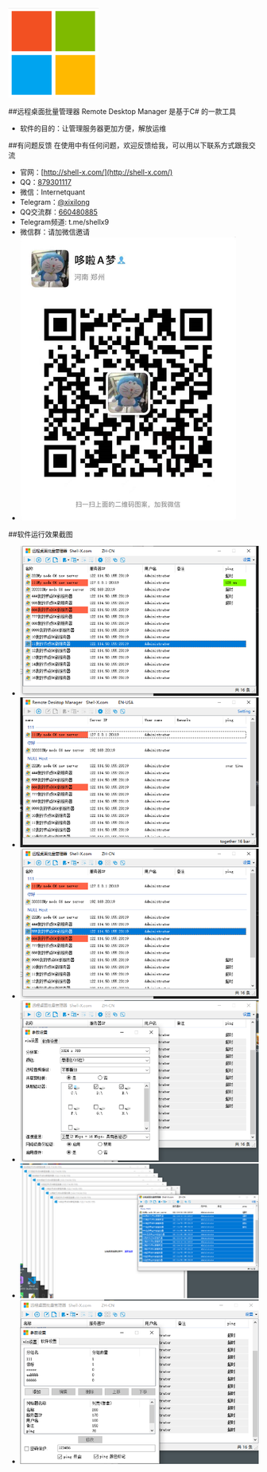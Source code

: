 ![mahua](favicon.png)

##远程桌面批量管理器      Remote Desktop Manager
是基于C# 的一款工具
* 软件的目的：让管理服务器更加方便，解放运维





##有问题反馈
在使用中有任何问题，欢迎反馈给我，可以用以下联系方式跟我交流
* 官网：[http://shell-x.com/](http://shell-x.com/)
* QQ：[879301117](http://wpa.qq.com/msgrd?v=3&uin=879301117&site=qq&menu=yes)
* 微信：Internetquant
* Telegram：[@xixilong](http://twitter.com/xixilong)
* QQ交流群：[660480885](https://qm.qq.com/cgi-bin/qm/qr?k=zI7Up93uxrbtzDRqwIIERFtWdOTpoZHw&amp;jump_from=webapi)
* Telegram频道: t.me/shellx9
* 微信群：请加微信邀请
* ![mahua](my_wx.png)






##软件运行效果截图
* ![mahua](a1.png)
* ![mahua](a1_1.png)
* ![mahua](a2.png)
* ![mahua](a3.png)
* ![mahua](a4.png)
* ![mahua](a5.png)
